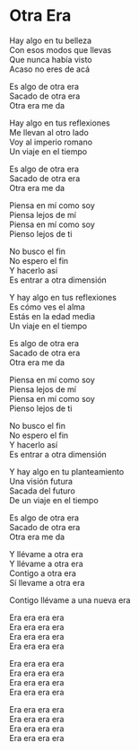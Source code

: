 # Otra Era  

Hay algo en tu belleza  
Con esos modos que llevas  
Que nunca había visto  
Acaso no eres de acá  

Es algo de otra era  
Sacado de otra era  
Otra era me da  

Hay algo en tus reflexiones  
Me llevan al otro lado  
Voy al imperio romano  
Un viaje en el tiempo  

Es algo de otra era  
Sacado de otra era  
Otra era me da  

Piensa en mí como soy  
Piensa lejos de mí  
Piensa en mí como soy  
Pienso lejos de ti  

No busco el fin  
No espero el fin  
Y hacerlo así  
Es entrar a otra dimensión  

Y hay algo en tus reflexiones  
Es cómo ves el alma  
Estás en la edad media  
Un viaje en el tiempo  

Es algo de otra era  
Sacado de otra era  
Otra era me da  

Piensa en mí como soy  
Piensa lejos de mí  
Piensa en mí como soy  
Pienso lejos de ti  

No busco el fin  
No espero el fin  
Y hacerlo así  
Es entrar a otra dimensión  

Y hay algo en tu planteamiento  
Una visión futura  
Sacada del futuro  
De un viaje en el tiempo  

Es algo de otra era  
Sacado de otra era  
Otra era me da  

Y llévame a otra era  
Y llévame a otra era  
Contigo a otra era  
Sí llevame a otra era  

Contigo llévame a una nueva era  

Era era era era  
Era era era era  
Era era era era  
Era era era era  

Era era era era  
Era era era era  
Era era era era  
Era era era era  

Era era era era  
Era era era era  
Era era era era  
Era era era era  
